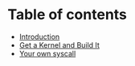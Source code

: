 # Table of contents

* [Introduction](README.md)
* [Get a Kernel and Build It](get-a-kernel-and-build-it.md)
* [Your own syscall](your-own-syscall.md)

